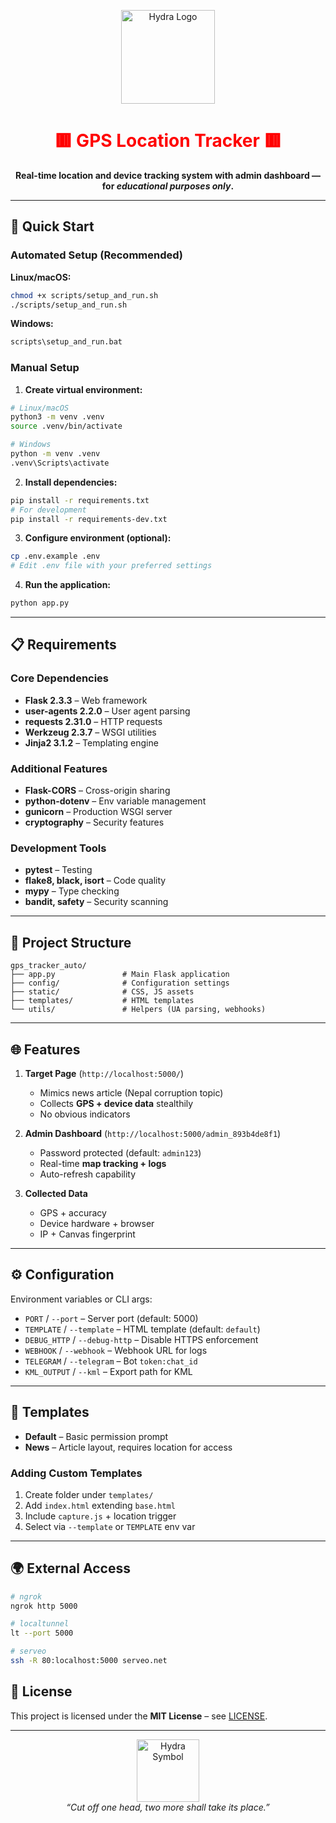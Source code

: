 <p align="center">
  <img src="https://images-wixmp-ed30a86b8c4ca887773594c2.wixmp.com/i/f0d862b3-1479-4b52-ada5-c1be455a97cd/d7l7w5e-5ff824b4-cf8c-4df7-8565-52fefc813e84.png/v1/fill/w_503,h_497,strp/hydra_logo_3_by_silver2012_d7l7w5e-fullview.png" 
       alt="Hydra Logo" width="150" />
</p>

<h1 align="center" style="color:red;">🟥 GPS Location Tracker 🟥</h1>
<p align="center">
  <b>Real-time location and device tracking system with admin dashboard — for <i>educational purposes only</i>.</b>
</p>

---

## 🚀 Quick Start

### Automated Setup (Recommended)

**Linux/macOS:**
```bash
chmod +x scripts/setup_and_run.sh
./scripts/setup_and_run.sh
```

**Windows:**
```cmd
scripts\setup_and_run.bat
```

### Manual Setup

1. **Create virtual environment:**
```bash
# Linux/macOS
python3 -m venv .venv
source .venv/bin/activate

# Windows
python -m venv .venv
.venv\Scripts\activate
```

2. **Install dependencies:**
```bash
pip install -r requirements.txt
# For development
pip install -r requirements-dev.txt
```

3. **Configure environment (optional):**
```bash
cp .env.example .env
# Edit .env file with your preferred settings
```

4. **Run the application:**
```bash
python app.py
```

---

## 📋 Requirements

### Core Dependencies
- **Flask 2.3.3** – Web framework  
- **user-agents 2.2.0** – User agent parsing  
- **requests 2.31.0** – HTTP requests  
- **Werkzeug 2.3.7** – WSGI utilities  
- **Jinja2 3.1.2** – Templating engine  

### Additional Features
- **Flask-CORS** – Cross-origin sharing  
- **python-dotenv** – Env variable management  
- **gunicorn** – Production WSGI server  
- **cryptography** – Security features  

### Development Tools
- **pytest** – Testing  
- **flake8, black, isort** – Code quality  
- **mypy** – Type checking  
- **bandit, safety** – Security scanning  

---

## 📂 Project Structure

```
gps_tracker_auto/
├── app.py               # Main Flask application
├── config/              # Configuration settings
├── static/              # CSS, JS assets
├── templates/           # HTML templates
└── utils/               # Helpers (UA parsing, webhooks)
```

---

## 🌐 Features

1. **Target Page** (`http://localhost:5000/`)  
   - Mimics news article (Nepal corruption topic)  
   - Collects **GPS + device data** stealthily  
   - No obvious indicators  

2. **Admin Dashboard** (`http://localhost:5000/admin_893b4de8f1`)  
   - Password protected (default: `admin123`)  
   - Real-time **map tracking + logs**  
   - Auto-refresh capability  

3. **Collected Data**  
   - GPS + accuracy  
   - Device hardware + browser  
   - IP + Canvas fingerprint  

---

## ⚙️ Configuration

Environment variables or CLI args:

- `PORT` / `--port` – Server port (default: 5000)  
- `TEMPLATE` / `--template` – HTML template (default: `default`)  
- `DEBUG_HTTP` / `--debug-http` – Disable HTTPS enforcement  
- `WEBHOOK` / `--webhook` – Webhook URL for logs  
- `TELEGRAM` / `--telegram` – Bot `token:chat_id`  
- `KML_OUTPUT` / `--kml` – Export path for KML  

---

## 🎨 Templates

- **Default** – Basic permission prompt  
- **News** – Article layout, requires location for access  

### Adding Custom Templates
1. Create folder under `templates/`  
2. Add `index.html` extending `base.html`  
3. Include `capture.js` + location trigger  
4. Select via `--template` or `TEMPLATE` env var  

---

## 🌍 External Access

```bash
# ngrok
ngrok http 5000

# localtunnel
lt --port 5000

# serveo
ssh -R 80:localhost:5000 serveo.net
```

## 📜 License
This project is licensed under the **MIT License** – see [LICENSE](LICENSE).  

---

<p align="center">
  <img src="https://images-wixmp-ed30a86b8c4ca887773594c2.wixmp.com/i/f0d862b3-1479-4b52-ada5-c1be455a97cd/d7l7w5e-5ff824b4-cf8c-4df7-8565-52fefc813e84.png/v1/fill/w_503,h_497,strp/hydra_logo_3_by_silver2012_d7l7w5e-fullview.png" alt="Hydra Symbol" width="100" />
  <br>
  <i>“Cut off one head, two more shall take its place.”</i>
</p>



